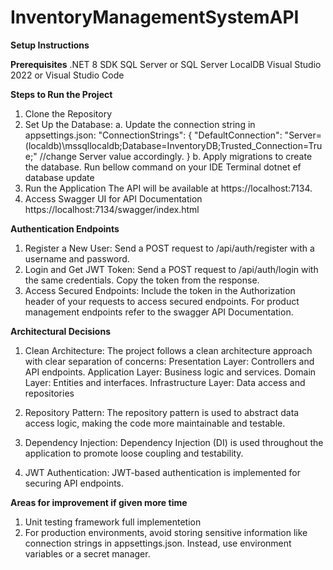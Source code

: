 # InventoryManagementSystemAPI
**Setup Instructions**

**Prerequisites**
.NET 8 SDK
SQL Server or SQL Server LocalDB
Visual Studio 2022 or Visual Studio Code

**Steps to Run the Project**
1. Clone the Repository
2. Set Up the Database:
  a.  Update the connection string in appsettings.json:
          "ConnectionStrings": {
            "DefaultConnection": "Server=(localdb)\\mssqllocaldb;Database=InventoryDB;Trusted_Connection=True;" //change Server value accordingly.
          }
  b. Apply migrations to create the database. Run bellow command on your IDE Terminal
          dotnet ef database update
4. Run the Application
   The API will be available at https://localhost:7134.
6. Access Swagger UI for API Documentation
   https://localhost:7134/swagger/index.html
   
**Authentication Endpoints**
1. Register a New User:
    Send a POST request to /api/auth/register with a username and password.
2. Login and Get JWT Token:
    Send a POST request to /api/auth/login with the same credentials.
    Copy the token from the response.
3. Access Secured Endpoints:
    Include the token in the Authorization header of your requests to access secured endpoints.
   For product management endpoints refer to the swagger API Documentation.

**Architectural Decisions**
1. Clean Architecture:
    The project follows a clean architecture approach with clear separation of concerns:
    Presentation Layer: Controllers and API endpoints.
    Application Layer: Business logic and services.
    Domain Layer: Entities and interfaces.
    Infrastructure Layer: Data access and repositories
  
2. Repository Pattern:
    The repository pattern is used to abstract data access logic, making the code more maintainable and testable.

3. Dependency Injection:
    Dependency Injection (DI) is used throughout the application to promote loose coupling and testability.

4. JWT Authentication:
    JWT-based authentication is implemented for securing API endpoints.


 **Areas for improvement if given more time**
 1. Unit testing framework full implementetion
 2. For production environments, avoid storing sensitive information like connection strings in appsettings.json. Instead, use environment variables or a secret manager.

   

   
